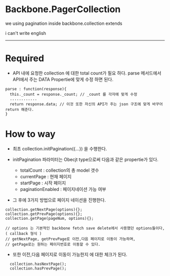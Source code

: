 # Backbone.PagerCollection
we using pagination inside backbone.collection extends

i can't write english

----------------------------------------------

# Required
- API 내에 요청한 collection 에 대한 total count가 필요 하다. parse 메서드에서 API에서 주는 DATA Propertie에 맞게 수정 하면 된다.
````
parse : function(response){
  this._count = response._count; // _count 를 각자에 맞게 수정
  ............
  return response.data; // 이것 또한 자신의 API가 주는 json 구조에 맞게 바꾸어 return 해준다.
}
````

# How to way
- 최초 collection.initPagination({...}) 을 수행한다.
- initPagination 파라미터는 Obecjt type으로써 다음과 같은 propertie가 있다.
  * totalCount : collection의 총 model 갯수
  * currentPage : 현재 페이지
  * startPage : 시작 페이지
  * paginationEnabled : 페이지네이션 가능 여부 

- 그 후에 3가지 방법으로 페이지 네이션을 진행한다.
````
collection.getNextPage(options){};
collection.getPrevPage(options){};
collection.getPage(pageNum, options){};

// options 는 기본적인 backbone fetch save delete에서 사용했던 options들이다, ( callback 형식 )
// getNextPage, getPrevPage로 이전,다음 페이지로 이동이 가능하며, 
// getPage로는 원하는 페이지번호로 이동할 수 있다.
````

- 또한 이전,다음 페이지로 이동이 가능한지 에 대한 체크가 된다.

````
  collection.hasNextPage();
  collection.hasPrevPage();
````
